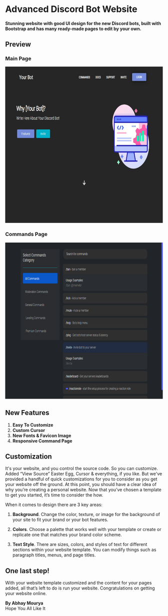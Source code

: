 # Advanced Discord Bot Website

<h4>Stunning website with good UI design for the new Discord bots,
built with Bootstrap and has many ready-made pages to edit by your own.</h4>

## Preview

### Main Page
<img src="/readme/gallery/3.jpg" style="height: 500px;">

### Commands Page

<img src="/readme/gallery/com.png" style="height: 500px;">

## New Features

1. **Easy To Customize**
2. **Custom Cursor**
3. **New Fonts & Favicon Image**
4. **Responsive Command Page**

## Customization
It's your website, and you control the source code. So you can customize. Added “View Source” Easter Egg,
Cursor & everything,
if you like. But we've provided a handful of quick customizations for you to consider
as you get your website off the ground.
At this point, you should have a clear idea of why you’re creating a personal website.
Now that you’ve chosen a template to get you started, it’s time to consider the how.
<p>When it comes to design there are 3 key areas:</p>

1. **Background**. Change the color, texture,
or image for the background of your site to fit your brand
or your bot features.

2. **Colors**. Choose a palette that works well with your 
template or create or replicate one that matches your brand color scheme.

3. **Text Style**. There are sizes, colors, and styles of text for different sections within your website template.
You can modify things such as paragraph titles, menus, and page titles.

## One last step!
With your website template customized and the content for your pages added,
all that’s left to do is run your website.
Congratulations on getting your website online.

**By Abhay Mourya** <br>Hope You All Like It<br>
